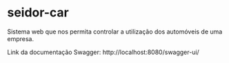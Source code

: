 # seidor-car

Sistema web que nos permita controlar a utilização dos automóveis
de uma empresa.

Link da documentação Swagger: 
http://localhost:8080/swagger-ui/
